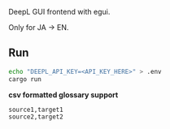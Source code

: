 DeepL GUI frontend with egui.

Only for JA → EN.

## Run

```sh
echo "DEEPL_API_KEY=<API_KEY_HERE>" > .env
cargo run
```

**csv formatted glossary support**

```csv
source1,target1
source2,target2
```
